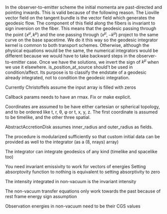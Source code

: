 In the observer-to-emitter scheme the initial momenta are past-directed and pointing inwards. This is valid because of the following reason. The Lioville vector field on the tangent bundle is the vector field which generates the geodesic flow. The component of this field along the fibers is invariant to sign inversion on the fiber. This means
that the geodesic passing through the point $(x^μ,k^μ)$ and the one passing through $(x^μ,-k^μ)$ project to the same curve on the base spacetime. We do it this way so the geodesic integrator kernel is common to both transport schemes. Otherwise, although the physical equations would be the same, the numerical integrators would be different because we would have to take backward steps in the observer-to-emitter case. Once we have the solutions, we invert the sign of $k^μ$ when we use it elsewhere. 
is_position_at_source should't be used in condition/affect. Its purpose is to classify the endstate
of a geodesic already integrated, not to condition the geodesic integration.

Currently Christoffels assume the input array is filled with zeros

Callback params needs to have an rmax. Fix or make explicit.

Coordinates are assumed to be have either cartesian or spherical topology, and to be ordered like
t, r, θ, φ or t, x, y, z. The first coordinate is assumed to be timelike, and the other three spatial.

AbstractAccretionDisk assumes inner_radius and outer_radius as fields.

The procedure is modularized sufficiently so that custom initial data can be provided as well to the integrator (as a (8, nrays) array)

The integrator can integrate geodesics of any kind (timelike and spacelike too)

You need invariant emissivity to work for vectors of energies
Setting absorptovity function to nothing is equivalent to setting absorptivity to zero

The intensity integrated in non-vacuum is the invariant intensity

The non-vacuum transfer equations only work towards the past because of rest frame energy sign assumption

Observation energies in non-vacuum need to be their CGS values